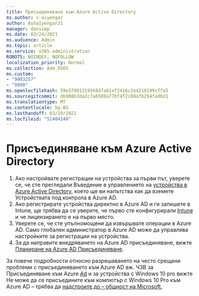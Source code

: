 ```yaml
---
title: Присъединяване към Azure Active Directory
ms.author: v-aiyengar
author: AshaIyengar21
manager: dansimp
ms.date: 03/24/2021
ms.audience: Admin
ms.topic: article
ms.service: o365-administration
ROBOTS: NOINDEX, NOFOLLOW
localization_priority: Normal
ms.collection: Adm_O365
ms.custom:
- "9003257"
- "9890"
ms.openlocfilehash: 59e3798131956847a61af2416c2e4210199cffa5
ms.sourcegitcommit: db908b3da2c7a6508a77bf4f2c80afb294fadbd1
ms.translationtype: MT
ms.contentlocale: bg-BG
ms.lasthandoff: 03/29/2021
ms.locfileid: "51404248"
---
```

# <a name="azure-active-directory-join"></a>Присъединяване към Azure Active Directory

1. Ако настройвате регистрации на устройства за първи път, уверете се, че сте прегледали Въведение в управлението на [устройства в Azure Active Directory,](/azure/active-directory/devices/overview) което ще ви напътства как да вземете Устройствата под контрола в Azure AD. 
1. Ако регистрирате устройства директно в Azure AD и ги запишете в Intune, ще трябва да [](/mem/intune/fundamentals/licenses-assign) се уверите, че първо сте конфигурирали [Intune](/mem/intune/enrollment/device-enrollment) и че лицензирането е на първо място.
1. Уверете се, че сте упълномощени да извършвате операции в Azure AD. Само глобален администратор в Azure AD може да управлява настройките за регистрации на устройства.
1. За да направите внедряването на Azure AD присъединяване, вижте [Планиране на Azure AD Присъединяване](/azure/active-directory/devices/azureadjoin-plan).

За повече подробности относно разрешаването на често срещани проблеми с присъединяването към Azure AD вж. ЧЗВ за Присъединяване към Azure [Ad](/azure/active-directory/devices/faq) и за устройства с Windows 10 pro вижте Не може да се присъедините към компютър с Windows 10 Pro към Azure AD – трябва да [надстроите до – общност на Microsoft.](https://answers.microsoft.com/en-us/msoffice/forum/msoffice_install-mso_win10-mso_365hp/unable-to-join-windows-10-pro-machine-to-azure-ad/abb1ca7d-b317-45ec-a628-e1c10eae2900)
